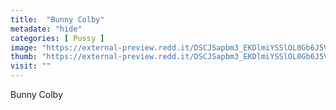 ```yaml
---
title:  "Bunny Colby"
metadate: "hide"
categories: [ Pussy ]
image: "https://external-preview.redd.it/DSCJSapbm3_EKDlmiYSSlOL0Gb6J5VGjje-u7yy_sYc.jpg?auto=webp&s=43ca28cb798b442f29f2ed4d0c5e8892ea5de5a3"
thumb: "https://external-preview.redd.it/DSCJSapbm3_EKDlmiYSSlOL0Gb6J5VGjje-u7yy_sYc.jpg?width=640&crop=smart&auto=webp&s=feba5f1bfe7cb3220cbe0206a8bc1ec5494b1f9a"
visit: ""
---
```

Bunny Colby
